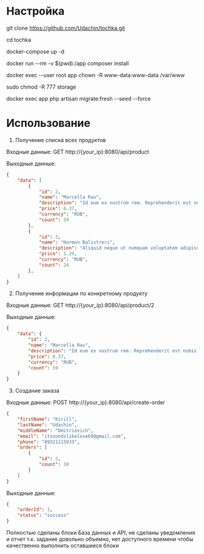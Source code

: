 # Настройка
git clone https://github.com/Udachin/tochka.git

cd tochka

docker-compose up -d

docker run --rm -v $(pwd):/app composer install

docker exec --user root app chown -R www-data:www-data /var/www

sudo chmod -R 777 storage

docker exec app php artisan migrate:fresh --seed --force

# Использование
1. Получение списка всех продуктов

Входные данные: GET http://{your_ip}:8080/api/product

Выходные данные:
```json
{
    "data": [
        {
            "id": 2,
            "name": "Marcella Rau",
            "description": "Id eum ex nostrum rem. Reprehenderit est nobis aut vel cupiditate quos ullam accusamus.",
            "price": 6.37,
            "currency": "RUB",
            "count": 59
        },
        {
            "id": 3,
            "name": "Harmon Balistreri",
            "description": "Aliquid neque ut numquam voluptatem adipisci recusandae blanditiis incidunt.",
            "price": 1.29,
            "currency": "RUB",
            "count": 24
        },
    ]
}
```

2. Получение информации по конкретному продукту

Входные данные: GET http://{your_ip}:8080/api/product/2

Выходные данные:
```json
{
    "data": {
        "id": 2,
        "name": "Marcella Rau",
        "description": "Id eum ex nostrum rem. Reprehenderit est nobis aut vel cupiditate quos ullam accusamus.",
        "price": 6.37,
        "currency": "RUB",
        "count": 59
    }
}
```

3. Создание заказа

Входные данные: POST http://{your_ip}:8080/api/create-order
```json
{
    "firstName": "Kirill",
    "lastName": "Udachin",
    "middleName": "Dmitrievich",
    "email": "itsoundslikelove69@gmail.com",
    "phone": "89321115033",
    "orders": [
        {
            "id": 2,
            "count": 10
        }
    ]
}
```
Выходные данные:
```json
{
    "orderId": 1,
    "status": "success"
}
```

Полностью сделаны блоки База данных и API, не сделаны уведомления и отчет т.к. задание довольно объемно, нет доступного времени чтобы качественно выполнить оставшиеся блоки